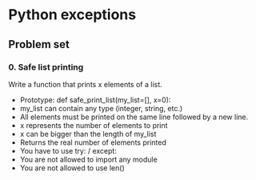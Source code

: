 # Python exceptions

## Problem set

### 0. Safe list printing

Write a function that prints x elements of a list.

-   Prototype: def safe_print_list(my_list=[], x=0):
-   my_list can contain any type (integer, string, etc.)
-   All elements must be printed on the same line followed by a new line.
-   x represents the number of elements to print
-   x can be bigger than the length of my_list
-   Returns the real number of elements printed
-   You have to use try: / except:
-   You are not allowed to import any module
-   You are not allowed to use len()
